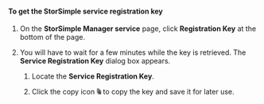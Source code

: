 #### To get the StorSimple service registration key
1. On the **StorSimple Manager service** page, click **Registration Key** at the bottom of the page.

2. You will have to wait for a few minutes while the key is retrieved. The **Service Registration Key** dialog box appears.


    1.  Locate the **Service Registration Key**.

    2.  Click the copy icon ![](./media/storsimple-ova-get-service-registration-key/image6-include.png) to copy the key and save it for later use.
